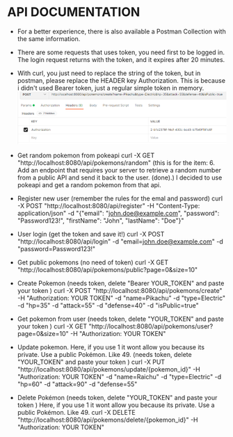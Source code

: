 # API DOCUMENTATION

- For a better experience, there is also available a Postman Collection with the same information.
- There are some requests that uses token, you need first to be logged in. The login request returns with the token, and it expires after 20 minutes.

- With curl, you just need to replace the string of the token, but in postman, please replace the HEADER key Authorization. This is because i didn't used Bearer token, just a regular simple token in memory.
  ![alt text](image.png)

- Get random pokemon from pokeapi
  curl -X GET "http://localhost:8080/api/pokemons/random"
  (this is for the item: 6. Add an endpoint that requires your server to retrieve a random number from a public API and send it back to the user. (done).)
  I decided to use pokeapi and get a random pokemon from that api.

- Register new user (remember the rules for the emal and password)
  curl -X POST "http://localhost:8080/api/register" -H "Content-Type: application/json" -d "{\"email\": \"john.doe@example.com\", \"password\": \"Password123!\", \"firstName\": \"John\", \"lastName\": \"Doe\"}"

- User login (get the token and save it!)
  curl -X POST "http://localhost:8080/api/login" -d "email=john.doe@example.com" -d "password=Password123!"

- Get public pokemons (no need of token)
  curl -X GET "http://localhost:8080/api/pokemons/public?page=0&size=10"

- Create Pokemon (needs token, delete "Bearer YOUR_TOKEN" and paste your token )
  curl -X POST "http://localhost:8080/api/pokemons/create" -H "Authorization: YOUR TOKEN" -d "name=Pikachu" -d "type=Electric" -d "hp=35" -d "attack=55" -d "defense=40" -d "isPublic=true"

- Get pokemon from user (needs token, delete "YOUR_TOKEN" and paste your token )
  curl -X GET "http://localhost:8080/api/pokemons/user?page=0&size=10" -H "Authorization: YOUR TOKEN"

- Update pokemon. Here, if you use 1 it wont allow you because its private. Use a public Pokémon. Like 49. (needs token, delete "YOUR_TOKEN" and paste your token )
  curl -X PUT "http://localhost:8080/api/pokemons/update/{pokemon_id}" -H "Authorization: YOUR TOKEN" -d "name=Raichu" -d "type=Electric" -d "hp=60" -d "attack=90" -d "defense=55"

- Delete Pokémon (needs token, delete "YOUR_TOKEN" and paste your token ) Here, if you use 1 it wont allow you because its private. Use a public Pokémon. Like 49.
  curl -X DELETE "http://localhost:8080/api/pokemons/delete/{pokemon_id}" -H "Authorization: YOUR TOKEN"
